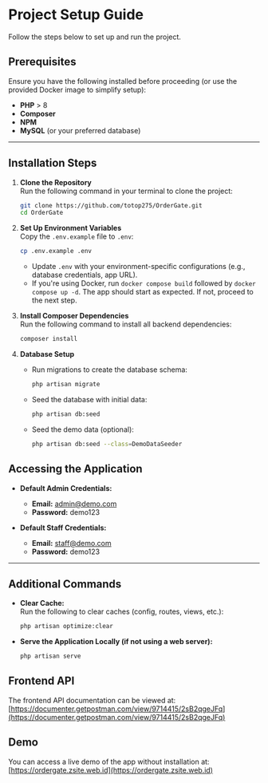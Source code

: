 # Project Setup Guide

Follow the steps below to set up and run the project.

## Prerequisites

Ensure you have the following installed before proceeding (or use the provided Docker image to simplify setup):

- **PHP** > 8
- **Composer** 
- **NPM** 
- **MySQL** (or your preferred database)

---

## Installation Steps

1. **Clone the Repository**  
   Run the following command in your terminal to clone the project:

   ```bash
   git clone https://github.com/totop275/OrderGate.git
   cd OrderGate
   ```

2. **Set Up Environment Variables**  
   Copy the `.env.example` file to `.env`:

   ```bash
   cp .env.example .env
   ```

   - Update `.env` with your environment-specific configurations (e.g., database credentials, app URL).
   - If you're using Docker, run `docker compose build` followed by `docker compose up -d`. The app should start as expected. If not, proceed to the next step.

3. **Install Composer Dependencies**  
   Run the following command to install all backend dependencies:

   ```bash
   composer install
   ```

4. **Database Setup**  
   - Run migrations to create the database schema:

     ```bash
     php artisan migrate
     ```

   - Seed the database with initial data:

     ```bash
     php artisan db:seed
     ```

   - Seed the demo data (optional):

     ```bash
     php artisan db:seed --class=DemoDataSeeder
     ```

## Accessing the Application

- **Default Admin Credentials:**  
  - **Email:** admin@demo.com  
  - **Password:** demo123

- **Default Staff Credentials:**  
  - **Email:** staff@demo.com  
  - **Password:** demo123

---

## Additional Commands

- **Clear Cache:**  
  Run the following to clear caches (config, routes, views, etc.):

  ```bash
  php artisan optimize:clear
  ```

- **Serve the Application Locally (if not using a web server):**  
  ```bash
  php artisan serve
  ```
## Frontend API
  The frontend API documentation can be viewed at: [https://documenter.getpostman.com/view/9714415/2sB2qgeJFq](https://documenter.getpostman.com/view/9714415/2sB2qgeJFq)

## Demo
  You can access a live demo of the app without installation at: [https://ordergate.zsite.web.id](https://ordergate.zsite.web.id)